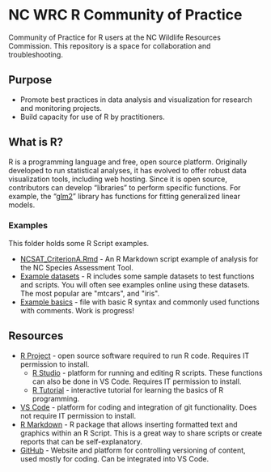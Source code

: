 # NC WRC R Community of Practice
Community of Practice for R users at the NC Wildlife Resources Commission. This repository is a space for collaboration and troubleshooting.

## Purpose

- Promote best practices in data analysis and visualization for research and monitoring projects.
- Build capacity for use of R by practitioners.

## What is R?
R is a programming language and free, open source platform. Originally developed to run statistical analyses, it has evolved to offer robust data visualization tools, including web hosting. Since it is open source, contributors can develop “libraries” to perform specific functions. For example, the “[glm2](https://cran.r-project.org/web/packages/glm2/glm2.pdf)” library has functions for fitting generalized linear models.

### Examples
This folder holds some R Script examples.

* [NCSAT_CriterionA.Rmd](examples/NCSAT_CriterionA.Rmd) - An R Markdown script example of analysis for the NC Species Assessment Tool.
* [Example datasets](examples/example_datasets.R) - R includes some sample datasets to test functions and scripts. You will often see examples online using these datasets. The most popular are "mtcars", and "iris".
* [Example basics](examples/example_basics.R) - file with basic R syntax and commonly used functions with comments. Work is progress!

## Resources
* [R Project](https://www.r-project.org/) - open source software required to run R code. Requires IT permission to install.
    * [R Studio](https://posit.co/download/rstudio-desktop/) - platform for running and editing R scripts. These functions can also be done in VS Code. Requires IT permission to install.
    * [R Tutorial](https://www.w3schools.com/r/) - interactive tutorial for learning the basics of R programming.
* [VS Code](https://apps.microsoft.com/detail/XP9KHM4BK9FZ7Q?hl=en-US&gl=US&ocid=pdpshare) - platform for coding and integration of git functionality. Does not require IT permission to install.
* [R Markdown](https://rmarkdown.rstudio.com/) - R package that allows inserting formatted text and graphics within an R Script. This is a great way to share scripts or create reports that can be self-explanatory.
* [GitHub](https://github.com) - Website and platform for controlling versioning of content, used mostly for coding. Can be integrated into VS Code.
